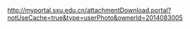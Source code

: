 http://myportal.sxu.edu.cn/attachmentDownload.portal?notUseCache=true&type=userPhoto&ownerId=2014083005